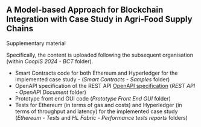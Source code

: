 ## A Model-based Approach for Blockchain Integration with Case Study in Agri-Food Supply Chains

Supplementary material

Specifically, the content is uploaded following the subsequent organisation (within _CoopIS 2024 - BCT_ folder).

* Smart Contracts code for both Ethereum and Hyperledger for the implemented case study -  (_Smart Contracts - Samples_ folder)
* OpenAPI specification of the REST API [OpenAPI specification](https://spec.openapis.org/oas/v3.1.0) (_REST API - OpenAPI Document_ folder)
* Prototype front end GUI code (_Prototype Front End GUI_ folder)
* Tests for Ethereum (in terms of gas and costs) and Hyperledger (in terms of throughput and latency) for the implemented case study (_Ethereum - Tests_ and _HL Fabric - Performance tests reports_ folders)
